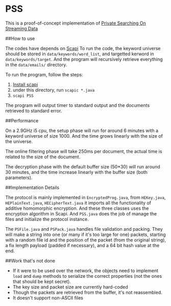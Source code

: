 # PSS

This is a proof-of-concept implementation of 
[Private Searching On Streaming Data](https://www.iacr.org/archive/crypto2005/36210217/36210217.pdf)

##How to use

The codes have depends on [Scapi](https://github.com/cryptobiu/scapi)
To run the code, the keyword universe should be stored in `data/keywords/word_list`, and targetted kerword in `data/keywords/target`. And the program will recursively retrieve everything in the `data/emails/` directory.

To run the program, follow the steps:

1. [Install scapi](http://scapi.readthedocs.io/en/latest/)
2. under this directory, run `scapic *.java`
3. `scapi PSS`

The program will output timer to standard output and the documents retrieved to standard error.

##Performance

On a 2.9GHz i5 cpu, the setup phase will run for around 6 minutes with a keyword universe of size 1000. And the time grows linearly with the size of the universe.

The online filtering phase will take 250ms per document, the actual time is related to the size of the document. 

The decryption phase with the default buffer size (50\*30) will run around 30 minutes, and the time increase linearly with the
buffer size (both parameters).

##Implementation Details

The protocol is mainly implemented in `EncryptedProg.java`, from `HEKey.java`, `HEPlainText.java`, `HECipherText.java` it imports all the functionality of additive homomorphic encryption. And these three classes uses the encryption algorithm in Scapi. And `PSS.java` does the job of manage the files and initialize the protocol instance.

The `PSFile.java` and `PSPack.java` handles file validation and packing. They will make a string into one (or many if it's too large for one) packets, starting with a random file id and the position of the packet (from the original string), a fix length payload (padded if necessary), and a 64 bit hash value at the end.

##Work that's not done
- If it were to be used over the network, the objects need to implement `load` and `dump` methods to serialize the correct properties (not the ones that should be kept secret).
- The key size and packet size are currently hard-coded
- Though the packets are retrieved from the buffer, it's not reassembled.
- It doesn't support non-ASCII files 
